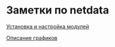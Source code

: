 # Заметки по netdata


[Установка и настройка модулей](https://github.com/lyucean/ru_netdata/blob/main/install.md)

[Описание графиков](https://github.com/lyucean/ru_netdata/blob/main/man.md)